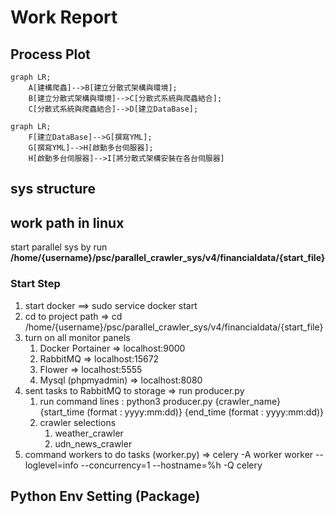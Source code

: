 # Work Report

## Process Plot

```mermaid
graph LR;
    A[建構爬蟲]-->B[建立分散式架構與環境];
    B[建立分散式架構與環境]-->C[分散式系統與爬蟲結合];
    C[分散式系統與爬蟲結合]-->D[建立DataBase];

```

```mermaid
graph LR;
    F[建立DataBase]-->G[撰寫YML];
    G[撰寫YML]-->H[啟動多台伺服器];
    H[啟動多台伺服器]-->I[將分散式架構安裝在各台伺服器]

```

## sys structure

## work path in linux
start parallel sys by run 
**/home/{username}/psc/parallel_crawler_sys/v4/financialdata/{start_file}**

### Start Step
1. start docker ==> sudo service docker start
2. cd to project path => cd /home/{username}/psc/parallel_crawler_sys/v4/financialdata/{start_file}
3. turn on all monitor panels
   1. Docker Portainer => localhost:9000
   2. RabbitMQ => localhost:15672
   3. Flower => localhost:5555
   4. Mysql (phpmyadmin) => localhost:8080
4. sent tasks to RabbitMQ to storage => run producer.py
   1. run command lines : python3 producer.py {crawler_name} {start_time (format : yyyy:mm:dd)} {end_time (format : yyyy:mm:dd)}
   2. crawler selections
      1. weather_crawler
      2. udn_news_crawler
5. command workers to do tasks (worker.py) => celery -A worker worker --loglevel=info --concurrency=1  --hostname=%h -Q celery

## Python Env Setting (Package)
